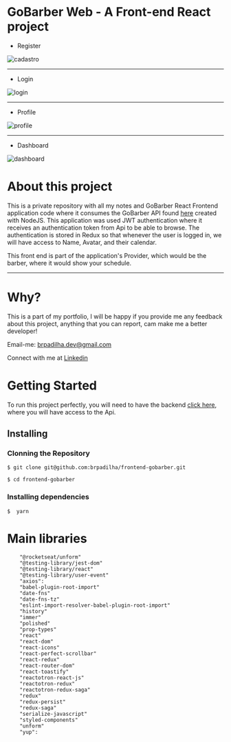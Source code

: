 # GoBarber Web - A Front-end React project

- Register

![cadastro](imgs/trees/final/cadastro.png 'Cadastro')

---

- Login

![login](imgs/trees/final/login.png 'Login')

---

- Profile

![profile](imgs/trees/final/perfil.png 'Profile')

---

- Dashboard

![dashboard](imgs/trees/final/dashboard.png 'Dashboard')

# About this project

This is a private repository with all my notes and GoBarber React Frontend application code where it consumes the GoBarber API found [here](https://github.com/brpadilha/backend-gobarber) created with NodeJS. This application was used JWT authentication where it receives an authentication token from Api to be able to browse. The authentication is stored in Redux so that whenever the user is logged in, we will have access to Name, Avatar, and their calendar.

This front end is part of the application's Provider, which would be the barber, where it would show your schedule.

---

# Why?

This is a part of my portfolio, I will be happy if you provide me any feedback about this project, anything that you can report, cam make me a better developer!

Email-me: brpadilha.dev@gmail.com

Connect with me at [Linkedin](https://www.linkedin.com/in/brpadilha/)

# Getting Started

To run this project perfectly, you will need to have the backend [click here](https://github.com/brpadilha/backend-gobarber), where you will have access to the Api.

## Installing

<h3>Clonning the Repository</h3>

```
$ git clone git@github.com:brpadilha/frontend-gobarber.git

$ cd frontend-gobarber
```

<h3>Installing dependencies</h3>

```
$  yarn
```

# Main libraries

```
    "@rocketseat/unform"
    "@testing-library/jest-dom"
    "@testing-library/react"
    "@testing-library/user-event"
    "axios":
    "babel-plugin-root-import"
    "date-fns"
    "date-fns-tz"
    "eslint-import-resolver-babel-plugin-root-import"
    "history"
    "immer"
    "polished"
    "prop-types"
    "react"
    "react-dom"
    "react-icons"
    "react-perfect-scrollbar"
    "react-redux"
    "react-router-dom"
    "react-toastify"
    "reactotron-react-js"
    "reactotron-redux"
    "reactotron-redux-saga"
    "redux"
    "redux-persist"
    "redux-saga"
    "serialize-javascript"
    "styled-components"
    "unform"
    "yup":
```
